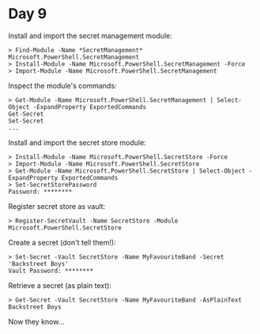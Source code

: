 # Day 9

Install and import the secret management module:

    > Find-Module -Name *SecretManagement*
    Microsoft.PowerShell.SecretManagement
    > Install-Module -Name Microsoft.PowerShell.SecretManagement -Force
    > Import-Module -Name Microsoft.PowerShell.SecretManagement

Inspect the module's commands:

    > Get-Module -Name Microsoft.PowerShell.SecretManagement | Select-Object -ExpandProperty ExportedCommands
    Get-Secret
    Set-Secret
    ...

Install and import the secret store module:

    > Install-Module -Name Microsoft.PowerShell.SecretStore -Force
    > Import-Module -Name Microsoft.PowerShell.SecretStore
    > Get-Module -Name Microsoft.PowerShell.SecretStore | Select-Object -ExpandProperty ExportedCommands
    > Set-SecretStorePassword
    Password: ********

Register secret store as vault:

    > Register-SecretVault -Name SecretStore -Module Microsoft.PowerShell.SecretStore

Create a secret (don't tell them!):

    > Set-Secret -Vault SecretStore -Name MyFavouriteBand -Secret 'Backstreet Boys'
    Vault Password: ********

Retrieve a secret (as plain text):

    > Get-Secret -Vault SecretStore -Name MyFavouriteBand -AsPlainText
    Backstreet Boys

Now they know…
